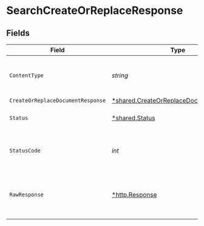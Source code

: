 # SearchCreateOrReplaceResponse


## Fields

| Field                                                                                                    | Type                                                                                                     | Required                                                                                                 | Description                                                                                              |
| -------------------------------------------------------------------------------------------------------- | -------------------------------------------------------------------------------------------------------- | -------------------------------------------------------------------------------------------------------- | -------------------------------------------------------------------------------------------------------- |
| `ContentType`                                                                                            | *string*                                                                                                 | :heavy_check_mark:                                                                                       | HTTP response content type for this operation                                                            |
| `CreateOrReplaceDocumentResponse`                                                                        | [*shared.CreateOrReplaceDocumentResponse](../../../pkg/models/shared/createorreplacedocumentresponse.md) | :heavy_minus_sign:                                                                                       | OK                                                                                                       |
| `Status`                                                                                                 | [*shared.Status](../../../pkg/models/shared/status.md)                                                   | :heavy_minus_sign:                                                                                       | Default error response                                                                                   |
| `StatusCode`                                                                                             | *int*                                                                                                    | :heavy_check_mark:                                                                                       | HTTP response status code for this operation                                                             |
| `RawResponse`                                                                                            | [*http.Response](https://pkg.go.dev/net/http#Response)                                                   | :heavy_minus_sign:                                                                                       | Raw HTTP response; suitable for custom response parsing                                                  |